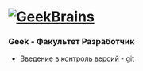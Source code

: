 # [![GeekBrains](https://frontend-scripts.hb.bizmrg.com/unique-hf/svg/logo.svg)](https://gb.ru)

### Geek - Факультет Разработчик

* [Введение в контроль версий - git](https://github.com/NadezhdaBrin/GeekBrains/tree/main/Git/)<br>
